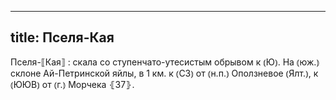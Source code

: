 
---
title: Пселя-Кая
---
Пселя-⟦Кая⟧
: скала со ступенчато-утесистым обрывом к ⦅Ю⦆. На ⦅юж.⦆ склоне Ай-Петринской яйлы, в 1 км. к ⦅СЗ⦆ от ⦅н.п.⦆ Оползневое ⦅Ялт.⦆, к ⦅ЮЮВ⦆ от ⦅г.⦆ Морчека ⦃З7⦄.
